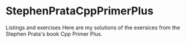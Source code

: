 # StephenPrataCppPrimerPlus
Listings and exercises
Here are my solutions of the exersices from the Stephen Prata's book Cpp Primer Plus.
